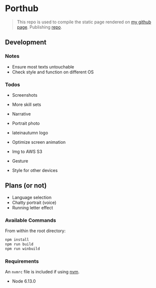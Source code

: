 # Porthub

> This repo is used to compile the static page rendered on [my github page](https://Late1nAutumn.github.io).
> Publishing [repo](https://github.com/Late1nAutumn/Late1nAutumn.github.io).

## Development

### Notes

- Ensure most texts untouchable
- Check style and function on different OS

### Todos

- Screenshots
- More skill sets
- Narrative

- Portrait photo
- lateinautumn logo
- Optimize screen animation
- Img to AWS S3
- Gesture
- Style for other devices

## Plans (or not)

- Language selection
- Chatty portrait (voice)
- Running letter effect

### Available Commands

From within the root directory:

```sh
npm install
npm run build
npm run winbuild
```

### Requirements

An `nvmrc` file is included if using [nvm](https://github.com/creationix/nvm).

- Node 6.13.0
